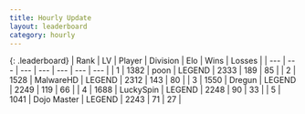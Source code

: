 ```yaml
---
title: Hourly Update
layout: leaderboard
category: hourly
---
```


{: .leaderboard}
| Rank | LV | Player | Division | Elo | Wins | Losses |
| --- | --- | --- | --- | --- | --- | --- |
| <span data-change="0">1</span> | 1382 | <span title="ID: 540690">poon</span> | LEGEND | <span data-change="0">2333</span> | <span data-change="0">189</span> | <span data-change="0">85</span> |
| <span data-change="0">2</span> | 1528 | <span title="ID: 261794">MalwareHD</span> | LEGEND | <span data-change="0">2312</span> | <span data-change="0">143</span> | <span data-change="0">80</span> |
| <span data-change="0">3</span> | 1550 | <span title="ID: 337810">Dregun</span> | LEGEND | <span data-change="0">2249</span> | <span data-change="0">119</span> | <span data-change="0">66</span> |
| <span data-change="0">4</span> | 1688 | <span title="ID: 498412">LuckySpin</span> | LEGEND | <span data-change="0">2248</span> | <span data-change="0">90</span> | <span data-change="0">33</span> |
| <span data-change="0">5</span> | 1041 | <span title="ID: 431504">Dojo Master</span> | LEGEND | <span data-change="0">2243</span> | <span data-change="0">71</span> | <span data-change="0">27</span> |